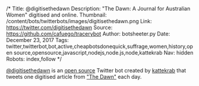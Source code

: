 /*
Title: @digitisethedawn
Description: "The Dawn: A Journal for Australian Women" digitised and online.
Thumbnail: /content/bots/twitterbots/images/digitisethedawn.png
Link: https://twitter.com/digitisethedawn
Source: https://github.com/cafuego/tracerybot
Author: botsheeter.py
Date: December 23, 2017
Tags: twitter,twitterbot,bot,active,cheapbotsdonequick,suffrage,women,history,open source,opensource,javascript,nodejs,node.js,node,kattekrab
Nav: hidden
Robots: index,follow
*/

[@digitisethedawn](https://twitter.com/digitisethedawn) is an [open source](https://github.com/cafuego/tracerybot) Twitter bot created by [kattekrab](https://twitter.com/kattekrab) that tweets one digitised article from ["The Dawn"](http://digitisethedawn.org) each day.
